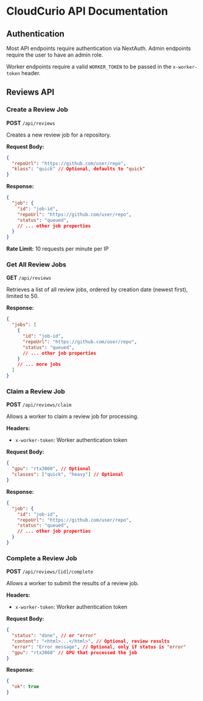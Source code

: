 # CloudCurio API Documentation

## Authentication

Most API endpoints require authentication via NextAuth. Admin endpoints require the user to have an admin role.

Worker endpoints require a valid `WORKER_TOKEN` to be passed in the `x-worker-token` header.

## Reviews API

### Create a Review Job
**POST** `/api/reviews`

Creates a new review job for a repository.

**Request Body:**
```json
{
  "repoUrl": "https://github.com/user/repo",
  "klass": "quick" // Optional, defaults to "quick"
}
```

**Response:**
```json
{
  "job": {
    "id": "job-id",
    "repoUrl": "https://github.com/user/repo",
    "status": "queued",
    // ... other job properties
  }
}
```

**Rate Limit:** 10 requests per minute per IP

### Get All Review Jobs
**GET** `/api/reviews`

Retrieves a list of all review jobs, ordered by creation date (newest first), limited to 50.

**Response:**
```json
{
  "jobs": [
    {
      "id": "job-id",
      "repoUrl": "https://github.com/user/repo",
      "status": "queued",
      // ... other job properties
    }
    // ... more jobs
  ]
}
```

### Claim a Review Job
**POST** `/api/reviews/claim`

Allows a worker to claim a review job for processing.

**Headers:**
- `x-worker-token`: Worker authentication token

**Request Body:**
```json
{
  "gpu": "rtx3060", // Optional
  "classes": ["quick", "heavy"] // Optional
}
```

**Response:**
```json
{
  "job": {
    "id": "job-id",
    "repoUrl": "https://github.com/user/repo",
    "status": "queued",
    // ... other job properties
  }
}
```

### Complete a Review Job
**POST** `/api/reviews/[id]/complete`

Allows a worker to submit the results of a review job.

**Headers:**
- `x-worker-token`: Worker authentication token

**Request Body:**
```json
{
  "status": "done", // or "error"
  "content": "<html>...</html>", // Optional, review results
  "error": "Error message", // Optional, only if status is "error"
  "gpu": "rtx3060" // GPU that processed the job
}
```

**Response:**
```json
{
  "ok": true
}
```